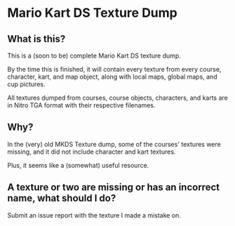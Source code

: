 # Mario Kart DS Texture Dump
## What is this?
This is a (soon to be) complete Mario Kart DS texture dump.

By the time this is finished, it will contain every texture from every course, character, kart, and map object, along with local maps, global maps, and cup pictures.

All textures dumped from courses, course objects, characters, and karts are in Nitro TGA format with their respective filenames.

## Why?
In the (very) old MKDS Texture dump, some of the courses' textures were missing, and it did not include character and kart textures.

Plus, it seems like a (somewhat) useful resource.

## A texture or two are missing or has an incorrect name, what should I do?
Submit an issue report with the texture I made a mistake on.
